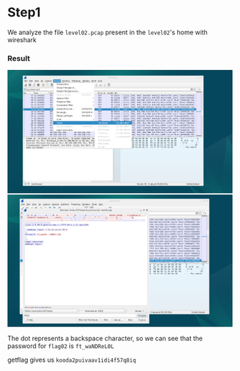 # Step1
We analyze the file `level02.pcap`  present in the `level02`'s home with wireshark

### Result
![alt text](./Screenshot_from_2024-07-29_04-44-11.png)
![alt text](./Screenshot%20from%202024-07-29%2010-44-35.png)

The dot represents a backspace character, so we can see that the password for `flag02` is `ft_waNDReL0L`

getflag gives us `kooda2puivaav1idi4f57q8iq`
